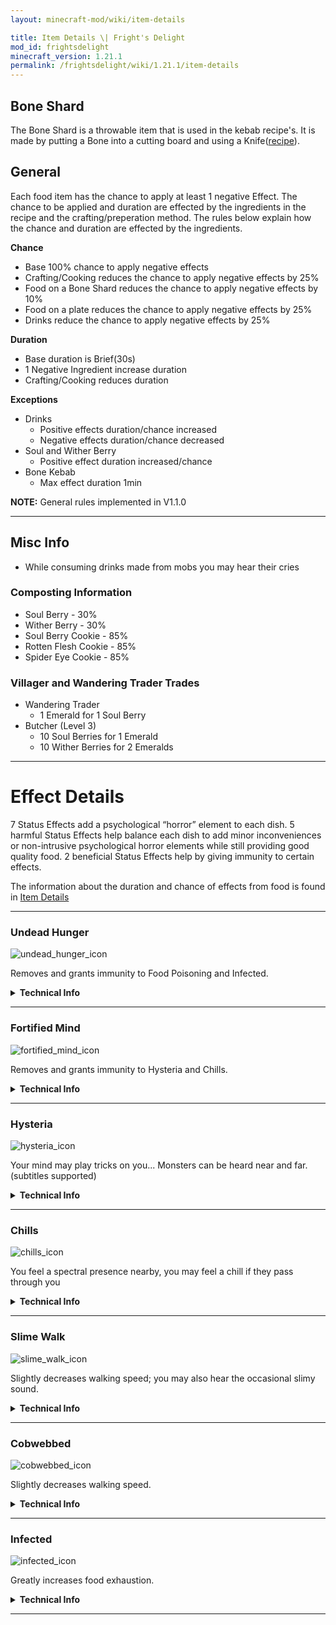 ```yaml
---
layout: minecraft-mod/wiki/item-details

title: Item Details \| Fright's Delight
mod_id: frightsdelight
minecraft_version: 1.21.1
permalink: /frightsdelight/wiki/1.21.1/item-details
---
```


## Bone Shard
The Bone Shard is a throwable item that is used in the kebab recipe's. It is made by putting a Bone into a cutting board and using a Knife([recipe](github.com/ChefMooon/frights-delight/wiki/Recipes#ingredients)).

## General

Each food item has the chance to apply at least 1 negative Effect. The chance to be applied and duration are effected by the ingredients in the recipe and the crafting/preperation method. The rules below explain how the chance and duration are effected by the ingredients.

**Chance**
- Base 100% chance to apply negative effects
- Crafting/Cooking reduces the chance to apply negative effects by 25%
- Food on a Bone Shard reduces the chance to apply negative effects by 10%
- Food on a plate reduces the chance to apply negative effects by 25%
- Drinks reduce the chance to apply negative effects by 25%

**Duration**
- Base duration is Brief(30s)
- 1 Negative Ingredient increase duration
- Crafting/Cooking reduces duration

**Exceptions**
- Drinks
    - Positive effects duration/chance increased
    - Negative effects duration/chance decreased
- Soul and Wither Berry
    - Positive effect duration increased/chance
- Bone Kebab
    - Max effect duration 1min

**NOTE:** General rules implemented in V1.1.0

***

## Misc Info

- While consuming drinks made from mobs you may hear their cries

### Composting Information
- Soul Berry - 30%
- Wither Berry - 30%
- Soul Berry Cookie - 85%
- Rotten Flesh Cookie - 85%
- Spider Eye Cookie - 85%

### Villager and Wandering Trader Trades
- Wandering Trader
    - 1 Emerald for 1 Soul Berry
- Butcher (Level 3)
    - 10 Soul Berries for 1 Emerald
    - 10 Wither Berries for 2 Emeralds

***

# Effect Details

7 Status Effects add a psychological “horror” element to each dish. 5 harmful Status Effects help balance each dish to add minor inconveniences or non-intrusive psychological horror elements while still providing good quality food. 2 beneficial Status Effects help by giving immunity to certain effects. 

The information about the duration and chance of effects from food is found in [Item Details](https://github.com/ChefMooon/frights-delight/wiki/Item-Details#general)

***

### Undead Hunger

![undead_hunger_icon](https://i.imgur.com/eF2EUG5.png)

Removes and grants immunity to Food Poisoning and Infected.

<details>
<summary><strong>Technical Info</strong></summary>

<strong>Main Ingredient:</strong> Wither Berry<br />
<strong>Overlay:</strong> Yes<br />
<strong>Effect Type:</strong> Neutral<br />
<br />
<ul><li>Removes and grants immunity to Food Poisoning and Infected</li></ul>
</details>

***

### Fortified Mind

![fortified_mind_icon](https://i.imgur.com/TEX8dZ4.png)

Removes and grants immunity to Hysteria and Chills.

<details>
<summary><strong>Technical Info</strong></summary>

<strong>Main Ingredient:</strong> Soul Berry<br />
<strong>Overlay:</strong> Yes<br />
<strong>Effect Type:</strong> Beneficial<br />
<br />
<ul><li>Removes and grants immunity to Hysteria and Chills</li></ul>
</details>

***

### Hysteria

![hysteria_icon](https://i.imgur.com/ru335b0.png)

Your mind may play tricks on you... Monsters can be heard near and far.(subtitles supported)

<details>
<summary><strong>Technical Info</strong></summary>

<strong>Main Ingredient:</strong> Spider Eye<br />
<strong>Overlay:</strong> Yes<br />
<strong>Effect Type:</strong> Harmful<br />
<br />
<ul>
    <li>Chance to have a “mob_sound” be made close, medium, or far distance</li>
    <li>Chance of sound is greater the more hungry the player is</li>
    <li>list of sounds: entity.skeleton.ambient, entity.zombie.ambient, entity.spider.ambient</li>
</ul>
</details>

***

### Chills

![chills_icon](https://i.imgur.com/O7SDhsz.png)

You feel a spectral presence nearby, you may feel a chill if they pass through you

<details>
<summary><strong>Technical Info</strong></summary>

<strong>Main Ingredient:</strong> Ghast Tear<br />
<strong>Overlay:</strong> Yes<br />
<strong>Effect Type:</strong> Harmful<br />
<br />
<ul>
    <li>vAt effect start subtitle is shown</li>
    <li>There is a chance the player can encounter a “ghost”</li>
    <li>Encounter only displays subtitle</li>
    <li>At effect end subtitle is shown</li>
</ul>
</details>

***

### Slime Walk

![slime_walk_icon](https://i.imgur.com/vlbMV1t.png)

Slightly decreases walking speed; you may also hear the occasional slimy sound.

<details>
<summary><strong>Technical Info</strong></summary>

<strong>Main Ingredient:</strong> Slime<br />
<strong>Overlay:</strong> Yes<br />
<strong>Effect Type:</strong> Harmful<br />
<br />
<ul>
    <li>Player movement slowed</li>
    <li>If the player is on the ground there is a chance to hear a slime squish sound</li>
</ul>
</details>

***

### Cobwebbed

![cobwebbed_icon](https://i.imgur.com/rNE1fCG.png)

Slightly decreases walking speed.

<details>
<summary><strong>Technical Info</strong></summary>

<strong>Main Ingredient:</strong> Cobweb<br />
<strong>Overlay:</strong> Yes<br />
<strong>Effect Type:</strong> Harmful<br />
<br />
<ul><li>Player movement is slowed</li></ul>
</details>

***

### Infected

![infected_icon](https://i.imgur.com/ogidyZx.png)

Greatly increases food exhaustion.

<details>
<summary><strong>Technical Info</strong></summary>

<strong>Main Ingredient:</strong> Rotten Flesh<br />
<strong>Overlay:</strong> Yes<br />
<strong>Effect Type:</strong> Harmful<br />
<br />
<ul><li>Add Exhaustion to player 2x the effect of Food Poisoning</li></ul>
</details>

***